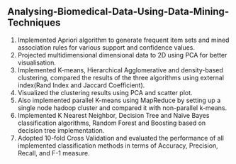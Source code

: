 ## Analysing-Biomedical-Data-Using-Data-Mining-Techniques

1. Implemented Apriori algorithm to generate frequent item sets and mined association rules for various support and confidence values. 
2. Projected multidimensional dimensional data to 2D using PCA for better visualisation.
3. Implemented K-means, Hierarchical Agglomerative and density-based clustering, compared the results of the three algorithms using external index(Rand Index and Jaccard Coefficient). 
4. Visualized the clustering results using PCA and scatter plot. 
5. Also implemented parallel K-means using MapReduce by setting up a single node hadoop cluster and compared it with non-parallel k-means.
6. Implemented K Nearest Neighbor, Decision Tree and Naïve Bayes classification algorithms, Random Forest and Boosting based on decision tree implementation.
7. Adopted 10-fold Cross Validation and evaluated the performance of all implemented classification methods in terms of Accuracy, Precision, Recall, and F-1 measure.
